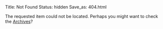 Title: Not Found
Status: hidden
Save_as: 404.html

The requested item could not be located. Perhaps you might want to check the [Archives](/archives.html)?

